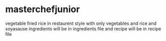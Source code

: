 # masterchefjunior
vegetable fried rice in restaurent style with only vegetables and rice and soyasause
ingredients will be in ingredients file and recipe will be in recipe file


